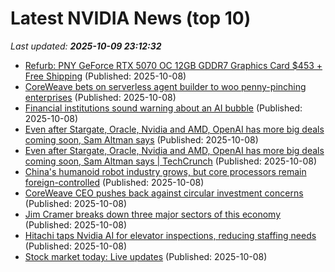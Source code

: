 # Latest NVIDIA News (top 10)
_Last updated: **2025-10-09 23:12:32**_

- [Refurb: PNY GeForce RTX 5070 OC 12GB GDDR7 Graphics Card $453 + Free Shipping](https://slickdeals.net/f/18682291-refurb-pny-geforce-rtx-5070-oc-12gb-gddr7-graphics-card-453-free-shipping) (Published: 2025-10-08)
- [CoreWeave bets on serverless agent builder to woo penny-pinching enterprises](https://www.theregister.com/2025/10/08/coreweave_serverless_rl/) (Published: 2025-10-08)
- [Financial institutions sound warning about an AI bubble](https://www.wsoctv.com/news/business/is-there-an-ai/43PCFCB5BE7CBGF65EU2FHT6MI/) (Published: 2025-10-08)
- [Even after Stargate, Oracle, Nvidia and AMD, OpenAI has more big deals coming soon, Sam Altman says](https://biztoc.com/x/46386e68e046a718) (Published: 2025-10-08)
- [Even after Stargate, Oracle, Nvidia and AMD, OpenAI has more big deals coming soon, Sam Altman says | TechCrunch](https://techcrunch.com/2025/10/08/even-after-stargate-oracle-nvidia-and-amd-openai-has-more-big-deals-coming-soon-sam-altman-says/) (Published: 2025-10-08)
- [China's humanoid robot industry grows, but core processors remain foreign-controlled](https://www.digitimes.com/news/a20251007PD225/china-humanoid-robot-robotics-intel-nvidia.html) (Published: 2025-10-08)
- [CoreWeave CEO pushes back against circular investment concerns](https://www.cnbc.com/2025/10/08/coreweave-ceo-pushes-back-against-circular-investment-concerns-.html) (Published: 2025-10-08)
- [Jim Cramer breaks down three major sectors of this economy](https://www.cnbc.com/2025/10/08/jim-cramer-breaks-down-major-sectors-economy.html) (Published: 2025-10-08)
- [Hitachi taps Nvidia AI for elevator inspections, reducing staffing needs](https://biztoc.com/x/da4ce980b3cecbe9) (Published: 2025-10-08)
- [Stock market today: Live updates](https://www.cnbc.com/2025/10/08/stock-market-today-live-updates.html) (Published: 2025-10-08)
